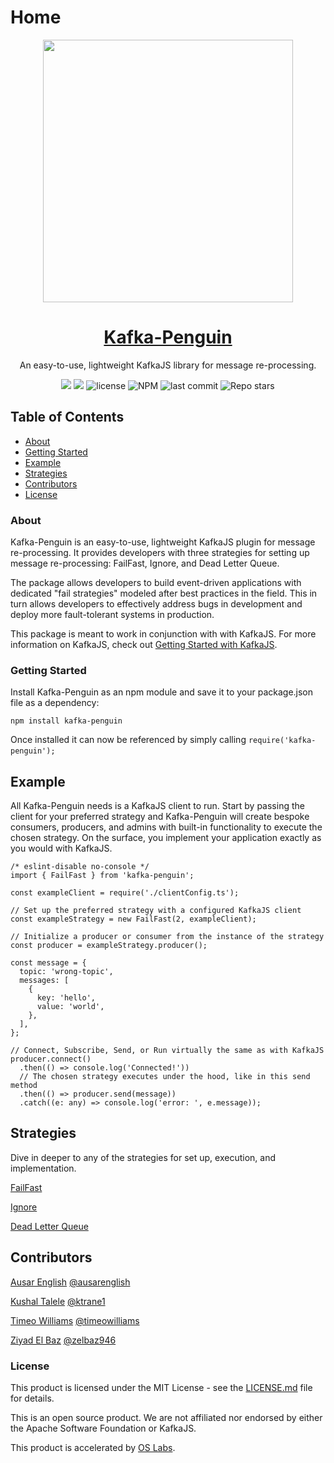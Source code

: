 # Home
<p align="center">
  <a href="https://www.kafka-penguin.io">
 <img src=".github/penguin.png" width="400" height="420"></p>
<h1 align="center"><strong>Kafka-Penguin</strong></h1></a>


<p align="center">An easy-to-use, lightweight KafkaJS library for message re-processing.</p>

<p align="center">
  <img src="https://github.com/oslabs-beta/kafka-penguin/actions/workflows/main.yml/badge.svg"/>
  <img src="https://img.shields.io/github/issues-raw/oslabs-beta/kafka-penguin?color=yellow"/>
  <img alt="license" src="https://img.shields.io/github/license/oslabs-beta/kafka-penguin?color=%2357d3af">
  <img alt="NPM" src="https://img.shields.io/npm/v/kafka-penguin?color=%2344cc11&label=stable">
  <img alt="last commit" src="https://img.shields.io/github/last-commit/oslabs-beta/kafka-penguin?color=%2357d3af">
  <img alt="Repo stars" src="https://img.shields.io/github/stars/oslabs-beta/kafka-penguin?logoColor=%2334495e&style=social"> 
</p>

## Table of Contents

* [About](#About)
* [Getting Started](#Getting-Started)
* [Example](#Example)
* [Strategies](#Strategies)
* [Contributors](#Contributors)
* [License](#License)

### About <a id="about"></a>

Kafka-Penguin is an easy-to-use, lightweight KafkaJS plugin for message re-processing. It provides developers with three strategies for setting up message re-processing: FailFast, Ignore, and Dead Letter Queue.‌

The package allows developers to build event-driven applications with dedicated "fail strategies" modeled after best practices in the field. This in turn allows developers to effectively address bugs in development and deploy more fault-tolerant systems in production.‌

This package is meant to work in conjunction with with KafkaJS. For more information on KafkaJS, check out [Getting Started with KafkaJS](https://kafka.js.org/docs/getting-started).‌

### Getting Started <a id="getting-started"></a>

Install Kafka-Penguin as an npm module and save it to your package.json file as a dependency:

```text
npm install kafka-penguin
```

Once installed it can now be referenced by simply calling `require('kafka-penguin');`‌

## Example

All Kafka-Penguin needs is a KafkaJS client to run. Start by passing the client for your preferred strategy and Kafka-Penguin will create bespoke consumers, producers, and admins with built-in functionality to execute the chosen strategy. On the surface, you implement your application exactly as you would with KafkaJS.

```text
/* eslint-disable no-console */
import { FailFast } from 'kafka-penguin';

const exampleClient = require('./clientConfig.ts');

// Set up the preferred strategy with a configured KafkaJS client
const exampleStrategy = new FailFast(2, exampleClient);

// Initialize a producer or consumer from the instance of the strategy
const producer = exampleStrategy.producer();

const message = {
  topic: 'wrong-topic',
  messages: [
    {
      key: 'hello',
      value: 'world',
    },
  ],
};

// Connect, Subscribe, Send, or Run virtually the same as with KafkaJS
producer.connect()
  .then(() => console.log('Connected!'))
  // The chosen strategy executes under the hood, like in this send method
  .then(() => producer.send(message))
  .catch((e: any) => console.log('error: ', e.message));
```

## Strategies

Dive in deeper to any of the strategies for set up, execution, and implementation.

​[FailFast](https://kafkapenguin.gitbook.io/kafka-penguin/strategies/failfast) ​‌

​[Ignore](https://kafkapenguin.gitbook.io/kafka-penguin/strategies/strategies-ignore)​‌

​[Dead Letter Queue](https://kafkapenguin.gitbook.io/kafka-penguin/strategies/dead-letter-queue)​‌

## **Contributors** <a id="contributors"></a>

​[Ausar English](https://www.linkedin.com/in/ausarenglish) [@ausarenglish](https://github.com/ausarenglish)​‌

​[Kushal Talele](https://www.linkedin.com/in/kushal-talele-29040820b/) [@ktrane1](https://github.com/ktrane1)​‌

​[Timeo Williams](https://www.linkedin.com/in/timeowilliams/) [@timeowilliams](https://github.com/timeowilliams)​‌

​[Ziyad El Baz](https://www.linkedin.com/in/ziyadelbaz) [@zelbaz946](https://github.com/zelbaz946)​‌

### License <a id="license"></a>

This product is licensed under the MIT License - see the [LICENSE.md](https://github.com/oslabs-beta/kafka-penguin/blob/main/LICENSE) file for details.‌

This is an open source product. We are not affiliated nor endorsed by either the Apache Software Foundation or KafkaJS.‌

This product is accelerated by [OS Labs](https://opensourcelabs.io/).



